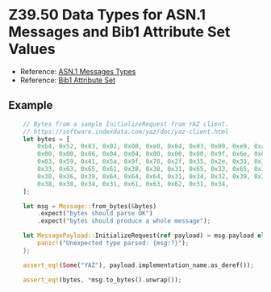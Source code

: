 # Z39.50 Data Types for ASN.1 Messages and Bib1 Attribute Set Values

* Reference: [ASN.1 Messages Types](https://www.loc.gov/z3950/agency/asn1.html)
* Reference: [Bib1 Attribute Set](https://www.loc.gov/z3950/agency/defns/bib1.html)

## Example

```rs
    // Bytes from a sample InitializeRequest from YAZ client.
    // https://software.indexdata.com/yaz/doc/yaz-client.html
    let bytes = [
        0xb4, 0x52, 0x83, 0x02, 0x00, 0xe0, 0x84, 0x03, 0x00, 0xe9, 0xa2, 0x85, 0x04, 0x04, 0x00,
        0x00, 0x00, 0x86, 0x04, 0x04, 0x00, 0x00, 0x00, 0x9f, 0x6e, 0x02, 0x38, 0x31, 0x9f, 0x6f,
        0x03, 0x59, 0x41, 0x5a, 0x9f, 0x70, 0x2f, 0x35, 0x2e, 0x33, 0x31, 0x2e, 0x31, 0x20, 0x63,
        0x33, 0x63, 0x65, 0x61, 0x38, 0x38, 0x31, 0x65, 0x33, 0x65, 0x37, 0x65, 0x38, 0x30, 0x62,
        0x30, 0x36, 0x39, 0x64, 0x64, 0x64, 0x31, 0x34, 0x32, 0x39, 0x39, 0x39, 0x34, 0x65, 0x35,
        0x38, 0x38, 0x34, 0x31, 0x61, 0x63, 0x62, 0x31, 0x34,
    ];

    let msg = Message::from_bytes(&bytes)
        .expect("bytes should parse OK")
        .expect("bytes should produce a whole message");

    let MessagePayload::InitializeRequest(ref payload) = msg.payload else {
        panic!("Unexpected type parsed: {msg:?}");
    };

    assert_eq!(Some("YAZ"), payload.implementation_name.as_deref());

    assert_eq!(bytes, *msg.to_bytes().unwrap());
```






